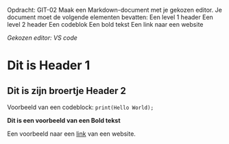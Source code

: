 Opdracht: GIT-02
Maak een Markdown-document met je gekozen editor. Je document moet de volgende elementen bevatten:
Een level 1 header
Een level 2 header
Een codeblok
Een bold tekst
Een link naar een website 

*Gekozen editor: VS code*

# Dit is Header 1

## Dit is zijn broertje Header 2

Voorbeeld van een codeblock:
`print(Hello World);` 

**Dit is een voorbeeld van een Bold tekst**

Een voorbeeld naar een [link](https://www.markdownguide.org/cheat-sheet/) van een website. 
